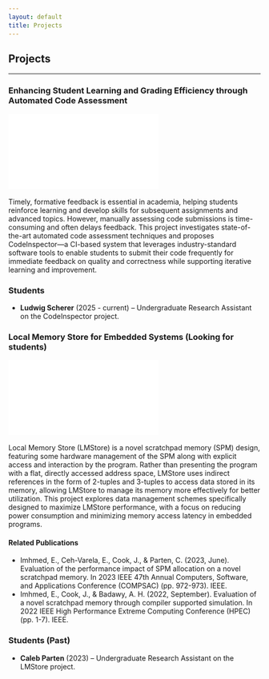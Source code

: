 ```yaml
---
layout: default
title: Projects
---
```


## Projects

---

### Enhancing Student Learning and Grading Efficiency through Automated Code Assessment

<!-- <img src="/assets/img/codinspct.png" alt="Example image" width="650" height="400"> -->

![Alt text](/assets/img/codinspct.pdf "LMStore Architecture.")

Timely, formative feedback is essential in academia, helping students reinforce learning and develop skills for subsequent assignments and advanced topics. However, manually assessing code submissions is time-consuming and often delays feedback. This project investigates state-of-the-art automated code assessment techniques and proposes CodeInspector—a CI-based system that leverages industry-standard software tools to enable students to submit their code frequently for immediate feedback on quality and correctness while supporting iterative learning and improvement.

### Students

- **Ludwig Scherer** (2025 - current) – Undergraduate Research Assistant on the CodeInspector project.

### Local Memory Store for Embedded Systems (Looking for students)
![Alt text](/assets/img/LMStoreArchit.pdf "LMStore Architecture.")
<!-- <p><a href="/assets/img/LMStoreArchit.pdf" target="_blank">Figure 1: LMStore Architecture (PDF)</a></p> -->

Local Memory Store (LMStore) is a novel scratchpad memory (SPM) design, featuring some hardware management of the SPM along with explicit access and interaction by the program. Rather than presenting the program with a flat, directly accessed address space, LMStore uses indirect references in the form of 2-tuples and 3-tuples to access data stored in its memory, allowing LMStore to manage its memory more effectively for better utilization. This project explores data management schemes specifically designed to maximize LMStore performance, with a focus on reducing power consumption and minimizing memory access latency in embedded programs.

#### Related Publications
- Imhmed, E., Ceh-Varela, E., Cook, J., & Parten, C. (2023, June). Evaluation of the performance impact of SPM allocation on a novel scratchpad memory. In 2023 IEEE 47th Annual Computers, Software, and Applications Conference (COMPSAC) (pp. 972-973). IEEE.
- Imhmed, E., Cook, J., & Badawy, A. H. (2022, September). Evaluation of a novel scratchpad memory through compiler supported simulation. In 2022 IEEE High Performance Extreme Computing Conference (HPEC) (pp. 1-7). IEEE.

### Students (Past)
- **Caleb Parten** (2023) – Undergraduate Research Assistant on the LMStore project.
